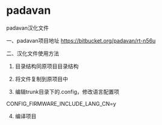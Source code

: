 # padavan
padavan汉化文件

一、padavan项目地址
https://bitbucket.org/padavan/rt-n56u

二、汉化文件使用方法

1. 目录结构同原项目目录结构

2. 将文件复制到原项目中

3. 编辑trunk目录下的.config，修改语言配置项

CONFIG_FIRMWARE_INCLUDE_LANG_CN=y

4. 编译项目


